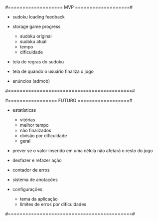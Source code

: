 #=================== MVP ===================#

- sudoku loading feedback

- storage game progress
	+ sudoku original
	+ sudoku atual
	+ tempo
	+ dificuldade

- tela de regras do sudoku

- tela de quando o usuário finaliza o jogo

- anúncios (admob)

#===========================================#

#================= FUTURO ==================#

- estatísticas
	+ vitórias
	+ melhor tempo
	+ não finalizados
	+ divisão por dificuldade
	+ geral

- prever se o valor inserido em uma célula não afetará o resto do jogo

- desfazer e refazer ação

- contador de erros

- sistema de anotações

- configurações
	+ tema da aplicação
	+ limites de erros por dificuldades

#===========================================#
